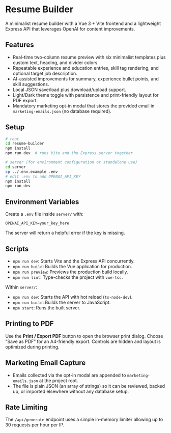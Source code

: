 # Resume Builder

A minimalist resume builder with a Vue 3 + Vite frontend and a lightweight Express API that leverages OpenAI for content improvements.

## Features
- Real-time two-column resume preview with six minimalist templates plus custom text, heading, and divider colors.
- Repeatable experience and education entries, skill tag rendering, and optional target job description.
- AI-assisted improvements for summary, experience bullet points, and skill suggestions.
- Local JSON save/load plus download/upload support.
- Light/Dark theme toggle with persistence and print-friendly layout for PDF export.
- Mandatory marketing opt-in modal that stores the provided email in `marketing-emails.json` (no database required).

## Setup

```bash
# root
cd resume-builder
npm install
npm run dev  # runs Vite and the Express server together

# server (for environment configuration or standalone use)
cd server
cp ../.env.example .env
# edit .env to add OPENAI_API_KEY
npm install
npm run dev
```

## Environment Variables
Create a `.env` file inside `server/` with:

```
OPENAI_API_KEY=your_key_here
```

The server will return a helpful error if the key is missing.

## Scripts
- `npm run dev`: Starts Vite and the Express API concurrently.
- `npm run build`: Builds the Vue application for production.
- `npm run preview`: Previews the production build locally.
- `npm run lint`: Type-checks the project with `vue-tsc`.

Within `server/`:
- `npm run dev`: Starts the API with hot reload (`ts-node-dev`).
- `npm run build`: Builds the server to JavaScript.
- `npm start`: Runs the built server.

## Printing to PDF
Use the **Print / Export PDF** button to open the browser print dialog. Choose “Save as PDF” for an A4-friendly export. Controls are hidden and layout is optimized during printing.

## Marketing Email Capture
- Emails collected via the opt-in modal are appended to `marketing-emails.json` at the project root.
- The file is plain JSON (an array of strings) so it can be reviewed, backed up, or imported elsewhere without any database setup.

## Rate Limiting
The `/api/generate` endpoint uses a simple in-memory limiter allowing up to 30 requests per hour per IP.

